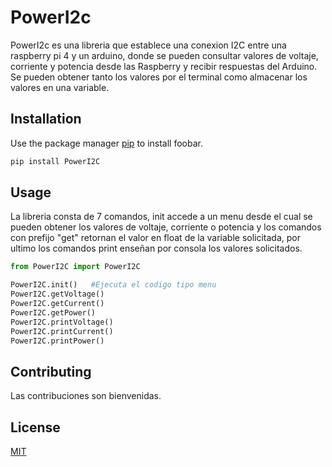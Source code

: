 # PowerI2c

PowerI2c es una libreria que establece una conexion I2C entre una raspberry pi 4 y un arduino, donde se pueden consultar 
valores de voltaje, corriente y potencia desde las Raspberry y recibir respuestas del Arduino. Se pueden obtener tanto 
los valores por el terminal como almacenar los valores en una variable.

## Installation

Use the package manager [pip](https://pip.pypa.io/en/stable/) to install foobar.

```bash
pip install PowerI2C
```

## Usage
La libreria consta de 7 comandos, init accede a un menu desde el cual se pueden obtener los valores de voltaje, corriente o potencia y los comandos con prefijo "get" retornan el valor en float de la variable solicitada, por ultimo 
los comandos print enseñan por consola los valores solicitados.
```python
from PowerI2C import PowerI2C

PowerI2C.init()   #Ejecuta el codigo tipo menu
PowerI2C.getVoltage() 
PowerI2C.getCurrent()  
PowerI2C.getPower()
PowerI2C.printVoltage()
PowerI2C.printCurrent()
PowerI2C.printPower()
```

## Contributing
Las contribuciones son bienvenidas.

## License
[MIT](https://choosealicense.com/licenses/mit/)

